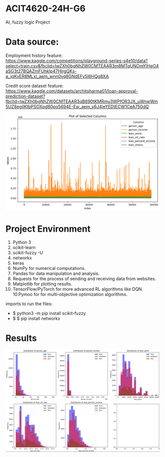 # ACIT4620-24H-G6
AI, fuzzy logic Project

# Data source: 
Employment history feature: 
https://www.kaggle.com/competitions/playground-series-s4e10/data?select=train.csv&fbclid=IwZXh0bgNhZW0CMTEAAR3m8MTqUNOmYlHeO4aSG3t27BQAZmFUhklp47HlrgQKs-a_jqKvER8MLxI_aem_wnn0vq8GNdEFy5I6HQg8XA

Credit score dataset feature: 
https://www.kaggle.com/datasets/architsharma01/loan-approval-prediction-dataset?fbclid=IwZXh0bgNhZW0CMTEAAR3qB690tKMRmu3WPfOR3JX_uWnwWm5UZ8egilKtbPSOXpd80po5694E-Ew_aem_y6J4ieYEDtECW1CeA750dQ


![alt text](Latex/figures/selected_columns_dataset.PNG)

# Project Environment
1. Python 3
2. scikit-learn
2. scikit-fuzzy -U
3. networkx
4. keras
5. NumPy for numerical computations.
6. Pandas for data manipulation and analysis.
7. Requests for the process of sending and receiving data from websites.
8. Matplotlib for plotting results.
9. TensorFlow/PyTorch for more advanced RL algorithms like DQN.
10.Pymoo for for multi-objective optimization algorithms.


imports to run the files:
- $ python3 -m pip install scikit-fuzzy
- $ $ pip install networkx

# Results
![alt text](Latex/figures/distribution_data.PNG)
